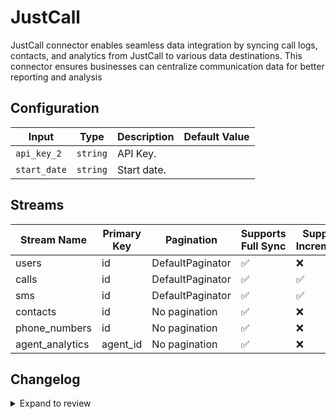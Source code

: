 # JustCall
JustCall connector enables seamless data integration by syncing call logs, contacts, and analytics from JustCall to various data destinations. This connector ensures businesses can centralize communication data for better reporting and analysis

## Configuration

| Input | Type | Description | Default Value |
|-------|------|-------------|---------------|
| `api_key_2` | `string` | API Key.  |  |
| `start_date` | `string` | Start date.  |  |

## Streams
| Stream Name | Primary Key | Pagination | Supports Full Sync | Supports Incremental |
|-------------|-------------|------------|---------------------|----------------------|
| users | id | DefaultPaginator | ✅ |  ❌  |
| calls | id | DefaultPaginator | ✅ |  ✅  |
| sms | id | DefaultPaginator | ✅ |  ✅  |
| contacts | id | No pagination | ✅ |  ❌  |
| phone_numbers | id | No pagination | ✅ |  ❌  |
| agent_analytics | agent_id | No pagination | ✅ |  ❌  |

## Changelog

<details>
  <summary>Expand to review</summary>

| Version          | Date              | Pull Request | Subject        |
|------------------|-------------------|--------------|----------------|
| 0.0.3 | 2024-11-04 | [48164](https://github.com/airbytehq/airbyte/pull/48164) | Update dependencies |
| 0.0.2 | 2024-10-29 | [47799](https://github.com/airbytehq/airbyte/pull/47799) | Update dependencies |
| 0.0.1 | 2024-10-21 | | Initial release by [@bishalbera](https://github.com/bishalbera) via Connector Builder |

</details>

